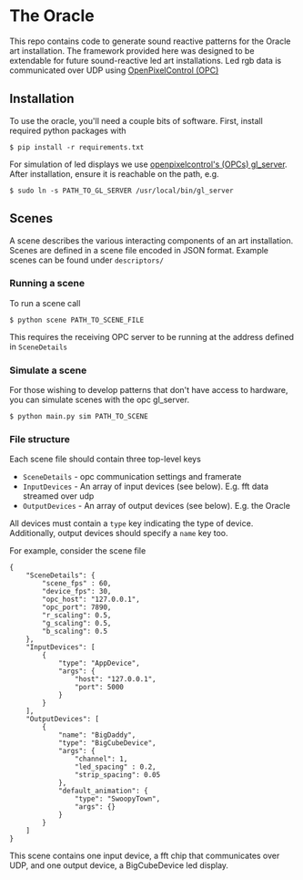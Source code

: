 # The Oracle

This repo contains code to generate sound reactive patterns for the Oracle art installation. The framework provided here was designed to be extendable for future sound-reactive led art installations. Led rgb data is communicated over UDP using [OpenPixelControl (OPC)](https://github.com/zestyping/openpixelcontrol)

## Installation

To use the oracle, you'll need a couple bits of software. 
First, install required python packages with

`$ pip install -r requirements.txt`

For simulation of led displays we use [openpixelcontrol's (OPCs) gl_server](https://github.com/zestyping/openpixelcontrol). After installation, ensure it is reachable on the path, e.g.

`$ sudo ln -s PATH_TO_GL_SERVER /usr/local/bin/gl_server`

## Scenes

A scene describes the various interacting components of an art installation.
Scenes are defined in a scene file encoded in JSON format. 
Example scenes can be found under `descriptors/` 

### Running a scene

To run a scene call

`$ python scene PATH_TO_SCENE_FILE`

This requires the receiving OPC server to be running at the address defined in `SceneDetails`

### Simulate a scene

For those wishing to develop patterns that don't have access to hardware, you can simulate scenes with the opc gl_server. 

`$ python main.py sim PATH_TO_SCENE`

### File structure

Each scene file should contain three top-level keys
* `SceneDetails` - opc communication settings and framerate
* `InputDevices` - An array of input devices (see below). E.g. fft data streamed over udp
* `OutputDevices` - An array of output devices (see below). E.g. the Oracle

All devices must contain a `type` key indicating the type of device. Additionally, output devices should specify a `name` key too. 

For example, consider the scene file 
```
{
    "SceneDetails": {
        "scene_fps" : 60,
        "device_fps": 30,
        "opc_host": "127.0.0.1",
        "opc_port": 7890,
        "r_scaling": 0.5,
        "g_scaling": 0.5,
        "b_scaling": 0.5
    },
    "InputDevices": [
        {
            "type": "AppDevice",
            "args": {
                "host": "127.0.0.1",
                "port": 5000
            }
        }
    ],
    "OutputDevices": [
        {
            "name": "BigDaddy",
            "type": "BigCubeDevice",
            "args": {
                "channel": 1,
                "led_spacing" : 0.2,
                "strip_spacing": 0.05
            },
            "default_animation": {
                "type": "SwoopyTown",
                "args": {}
            }
        }
    ]
}
```

This scene contains one input device, a fft chip that communicates over UDP, and one output device, a BigCubeDevice led display.



